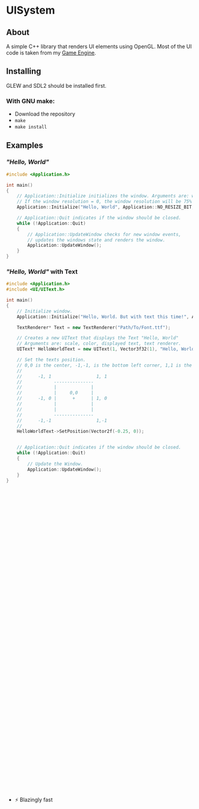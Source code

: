 ﻿# UISystem
## About
A simple C++ library that renders UI elements using OpenGL.
Most of the UI code is taken from my [Game Engine](https://github.com/Legofan0807/Klemmgine).

## Installing

GLEW and SDL2 should be installed first.

### With GNU make:

- Download the repository
- `make`
- `make install`

## Examples
### *"Hello, World"*

```cpp
#include <Application.h>

int main()
{
	// Application::Initialize initializes the window. Arguments are: window name, window flags, window resolution.
	// If the window resolution = 0, the window resolution will be 75% of the entire screen size.
	Application::Initialize("Hello, World", Application::NO_RESIZE_BIT, Vector2ui(640, 480));

	// Application::Quit indicates if the window should be closed.
	while (!Application::Quit)
	{
		// Application::UpdateWindow checks for new window events,
		// updates the windows state and renders the window.
		Application::UpdateWindow();
	}
}
```
### *"Hello, World"* with Text
```cpp
#include <Application.h>
#include <UI/UIText.h>

int main()
{
	// Initialize window.
	Application::Initialize("Hello, World. But with text this time!", Application::NO_RESIZE_BIT, Vector2ui(640, 480));

	TextRenderer* Text = new TextRenderer("Path/To/Font.ttf");

	// Creates a new UIText that displays the Text "Hello, World"
	// Arguments are: scale, color, displayed text, text renderer.
	UIText* HelloWorldText = new UIText(1, Vector3f32(1), "Hello, World", Text);

	// Set the texts position.
	// 0,0 is the center, -1,-1, is the bottom left corner, 1,1 is the upper right corner
	//
	//      -1, 1                 1, 1
	//            ---------------
	//            |             |
	//            |     0,0     |
	//      -1, 0 |      +      | 1, 0
	//            |             |
	//            |             |
	//            ---------------
	//      -1,-1                 1,-1
	//
	HelloWorldText->SetPosition(Vector2f(-0.25, 0));


	// Application::Quit indicates if the window should be closed.
	while (!Application::Quit)
	{
		// Update the Window.
		Application::UpdateWindow();
	}
}
```

<br><br><br><br><br><br><br><br><br><br><br><br>
<br><br><br><br><br><br><br><br><br><br><br><br>
<br><br><br><br><br><br><br><br><br><br><br><br>
<br><br><br><br><br><br><br><br><br><br><br><br>

* ⚡ Blazingly fast